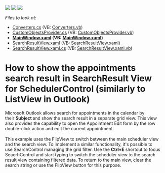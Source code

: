 <!-- default badges list -->
![](https://img.shields.io/endpoint?url=https://codecentral.devexpress.com/api/v1/VersionRange/128657476/15.1.7%2B)
[![](https://img.shields.io/badge/Open_in_DevExpress_Support_Center-FF7200?style=flat-square&logo=DevExpress&logoColor=white)](https://supportcenter.devexpress.com/ticket/details/T278605)
[![](https://img.shields.io/badge/📖_How_to_use_DevExpress_Examples-e9f6fc?style=flat-square)](https://docs.devexpress.com/GeneralInformation/403183)
<!-- default badges end -->
<!-- default file list -->
*Files to look at*:

* [Converters.cs](./CS/SearchResultViewDemo/Converters.cs) (VB: [Converters.vb](./VB/SearchResultViewDemo/Converters.vb))
* [CustomObjectsProvider.cs](./CS/SearchResultViewDemo/CustomObjectsProvider.cs) (VB: [CustomObjectsProvider.vb](./VB/SearchResultViewDemo/CustomObjectsProvider.vb))
* **[MainWindow.xaml](./CS/SearchResultViewDemo/MainWindow.xaml) (VB: [MainWindow.xaml](./VB/SearchResultViewDemo/MainWindow.xaml))**
* [SearchResultView.xaml](./CS/SearchResultViewDemo/SearchResultView.xaml) (VB: [SearchResultView.xaml](./VB/SearchResultViewDemo/SearchResultView.xaml))
* [SearchResultView.xaml.cs](./CS/SearchResultViewDemo/SearchResultView.xaml.cs) (VB: [SearchResultView.xaml.vb](./VB/SearchResultViewDemo/SearchResultView.xaml.vb))
<!-- default file list end -->
# How to show the appointments search result in SearchResult View for SchedulerControl (similarly to ListView in Outlook)


<p>Microsoft Outlook allows search for appointments in the calendar by their <strong>Subject </strong>and show the search result in a separate grid view. This view also provides the capability to open the Appointment Edit form by the row double-click action and edit the current appointment.<br><br>This example uses the FlipView to switch between the main scheduler view and the search view. To implement a similar functionality, it's possible to use SearchControl managing the grid filter. Use the <strong>Ctrl+E</strong> shortcut to focus SeacrhControl and start typing to switch the scheduler view to the search result view containing filtered data. To return to the main view, clear the search string or use the FlipView button for this purpose. </p>

<br/>


